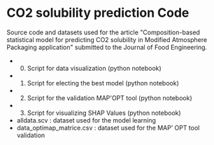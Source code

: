 # CO2 solubility prediction Code
 
Source code and datasets used for the article "Composition-based statistical model for predicting CO2 solubility in Modified Atmosphere Packaging application" submitted to the Journal of Food Engineering.

- 0. Script for data visualization (python notebook)
- 1. Script for electing the best model (python notebook) 
- 2. Script for the validation MAP'OPT tool (python notebook)
- 3. Script for visualizing SHAP Values (python notebook)
- alldata.scv : dataset used for the model learning
- data_optimap_matrice.csv : dataset used for the MAP’ OPT tool validation
